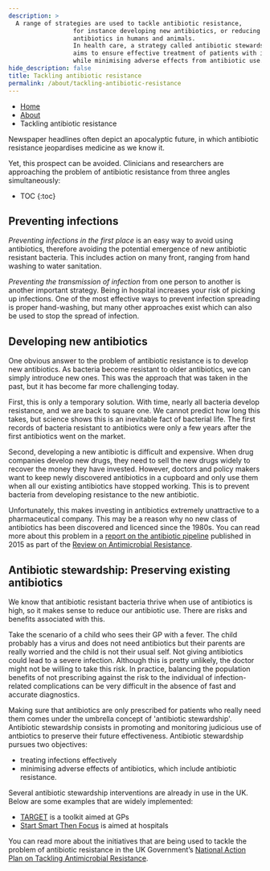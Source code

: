 ```yaml
---
description: >
  A range of strategies are used to tackle antibiotic resistance, 
                  for instance developing new antibiotics, or reducing the use of 
                  antibiotics in humans and animals.
                  In health care, a strategy called antibiotic stewardship 
                  aims to ensure effective treatment of patients with infection 
                  while minimising adverse effects from antibiotic use.
hide_description: false
title: Tackling antibiotic resistance
permalink: /about/tackling-antibiotic-resistance
---
```

 
<ul class="breadcrumb">
  <li><a href="/">Home</a></li>
  <li><a href="/about">About</a></li>
  <li>Tackling antibiotic resistance</li>
</ul>


Newspaper headlines often depict an apocalyptic future, in which antibiotic resistance jeopardises medicine as we know it. 
 
Yet, this prospect can be avoided. Clinicians and researchers are approaching the problem of antibiotic resistance from three angles simultaneously:

* TOC
{:toc}

## Preventing infections

*Preventing infections in the first place* is an easy way to avoid using antibiotics, therefore avoiding the potential emergence of new antibiotic resistant bacteria. This includes action on many front, ranging from hand washing to water sanitation.

*Preventing the transmission of infection* from one person to another is another important strategy. Being in hospital increases your risk of picking up infections. One of the most effective ways to prevent infection spreading is proper hand-washing, but many other approaches exist which can also be used to stop the spread of infection.

## Developing new antibiotics

One obvious answer to the problem of antibiotic resistance is to develop new antibiotics. As bacteria become resistant to older antibiotics, we can simply introduce new ones. This was the approach that was taken in the past, but it has become far more challenging today.

First, this is only a temporary solution. With time, nearly all bacteria develop resistance, and we are back to square one. We cannot predict how long this takes, but science shows this is an inevitable fact of bacterial life. The first records of bacteria resistant to antibiotics were only a few years after the first antibiotics went on the market.

Second, developing a new antibiotic is difficult and expensive. When drug companies develop new drugs, they need to sell the new drugs widely to recover the money they have invested. However, doctors and policy makers want to keep newly discovered antibiotics in a cupboard and only use them when all our existing antibiotics have stopped working. This is to prevent bacteria from developing resistance to the new antibiotic. 

Unfortunately, this makes investing in antibiotics extremely unattractive to a pharmaceutical company. This may be a reason
why no new class of antibiotics has been discovered and licenced since the 1980s. You can read more about this problem in a [report on the antibiotic pipeline](https://wellcomecollection.org/works/zqv86kgr) published in 2015 as part of the [Review on Antimicrobial Resistance](https://amr-review.org/).


## Antibiotic stewardship: Preserving existing antibiotics

We know that antibiotic resistant bacteria thrive when use of antibiotics is high, so it makes sense to reduce our antibiotic use. There are risks and benefits associated with this. 

Take the scenario of a child who sees their GP with a fever. The child probably has a virus and does not need antibiotics but their parents are really worried and the child is not their usual self. Not giving antibiotics could lead to a severe infection. Although this is pretty unlikely, the doctor might not be willing to take this risk. In practice, balancing the population benefits of not prescribing against the risk to the individual of infection-related complications can be very difficult in the absence of fast and accurate diagnostics.

Making sure that antibiotics are only prescribed for patients who really need them comes under the umbrella concept of 'antibiotic stewardship'. Antibiotic stewardship consists in promoting and monitoring judicious use of antbiotics to preserve their future effectiveness. Antibiotic stewardship pursues two objectives:
 - treating infections effectively
 - minimising adverse effects of antibiotics, which include antibiotic resistance.
  
Several antibiotic stewardship interventions are already in use in the UK. Below are some examples that are widely implemented:
 
 - [TARGET](https://www.rcgp.org.uk/clinical-and-research/resources/toolkits/target-antibiotic-toolkit.aspx) is a toolkit aimed at GPs
 - [Start Smart Then Focus](https://www.gov.uk/government/publications/antimicrobial-stewardship-start-smart-then-focus) is aimed at hospitals
 
You can read more about the initiatives that are being used to tackle the problem of antibiotic resistance in the UK Government’s [National Action Plan on Tackling Antimicrobial Resistance](https://www.gov.uk/government/publications/uk-5-year-action-plan-for-antimicrobial-resistance-2019-to-2024).